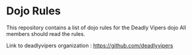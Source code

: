 Dojo Rules
==========

This repository contains a list of dojo rules for the Deadly Vipers dojo
All members should read the rules.

Link to deadlyvipers organization : https://github.com/deadlyvipers 
